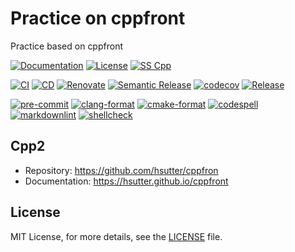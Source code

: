 # Practice on cppfront

Practice based on cppfront

[![Documentation](https://img.shields.io/badge/Documentation-mkdocs-blue)](https://msclock.github.io/cppfront-practice)
[![License](https://img.shields.io/github/license/msclock/cppfront-practice)](https://github.com/msclock/cppfront-practice/blob/master/LICENSE)
[![SS Cpp](https://img.shields.io/badge/Serious%20Scaffold-c++-blue)](https://github.com/serious-scaffold/ss-cpp)

[![CI](https://github.com/msclock/cppfront-practice/actions/workflows/ci.yml/badge.svg)](https://github.com/msclock/cppfront-practice/actions/workflows/ci.yml)
[![CD](https://github.com/msclock/cppfront-practice/actions/workflows/cd.yml/badge.svg)](https://github.com/msclock/cppfront-practice/actions/workflows/cd.yml)
[![Renovate](https://github.com/msclock/cppfront-practice/actions/workflows/renovate.yml/badge.svg)](https://github.com/msclock/cppfront-practice/actions/workflows/renovate.yml)
[![Semantic Release](https://github.com/msclock/cppfront-practice/actions/workflows/semantic-release.yml/badge.svg)](https://github.com/msclock/cppfront-practice/actions/workflows/semantic-release.yml)
[![codecov](https://codecov.io/gh/msclock/cppfront-practice/branch/master/graph/badge.svg?token=123456789)](https://codecov.io/gh/msclock/cppfront-practice)
[![Release](https://img.shields.io/github/v/release/msclock/cppfront-practice)](https://github.com/msclock/cppfront-practice/releases)

[![pre-commit](https://img.shields.io/badge/pre--commit-enabled-brightgreen?logo=pre-commit)](https://github.com/pre-commit/pre-commit)
[![clang-format](https://img.shields.io/badge/clang--format-enabled-blue)](https://github.com/pre-commit/mirrors-clang-format)
[![cmake-format](https://img.shields.io/badge/cmake--format-enabled-blue)](https://github.com/cheshirekow/cmake-format-precommit)
[![codespell](https://img.shields.io/badge/codespell-enabled-blue)](https://github.com/codespell-project/codespell)
[![markdownlint](https://img.shields.io/badge/markdownlint-enabled-blue)](https://github.com/igorshubovych/markdownlint-cli)
[![shellcheck](https://img.shields.io/badge/shellcheck-enabled-blue)](https://github.com/shellcheck-py/shellcheck-py)

<!-- writes more things here -->

## Cpp2

- Repository: <https://github.com/hsutter/cppfron>
- Documentation: <https://hsutter.github.io/cppfront>

<!-- https://github.com/ntrel/cpp2 -->

## License

MIT License, for more details, see the [LICENSE](https://github.com/msclock/cppfront-practice/blob/master/LICENSE) file.
